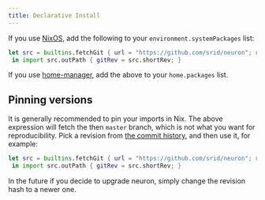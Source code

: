```yaml
---
title: Declarative Install
---
```


If you use [NixOS](https://nixos.org/), add the following to your `environment.systemPackages` list:


```nix
let src = builtins.fetchGit { url = "https://github.com/srid/neuron"; ref = "fix-nix-env-install"; }; 
 in import src.outPath { gitRev = src.shortRev; }
```

If you use [home-manager](https://github.com/rycee/home-manager), add the above to your `home.packages` list.

## Pinning versions

It is generally recommended to pin your imports in Nix. The above expression will fetch the then `master` branch, which is not what you want for reproducibility. Pick a revision from [the commit history](https://github.com/srid/neuron/commits/master), and then use it, for example:

```nix
let src = builtins.fetchGit { url = "https://github.com/srid/neuron"; rev = "11d47c32e9d7146fd4e7d5f9ef239d51ffcd7448"; }; 
 in import src.outPath { gitRev = src.shortRev; }
```

In the future if you decide to upgrade neuron, simply change the revision hash to a newer one.
